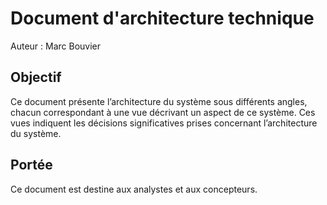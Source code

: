 # Document d'architecture technique

Auteur : Marc Bouvier

## Objectif

Ce document présente l’architecture du système sous différents angles, chacun correspondant
à une vue décrivant un aspect de ce système. Ces vues indiquent les décisions significatives
prises concernant l’architecture du système.

## Portée

Ce document est destine aux analystes et aux concepteurs.
